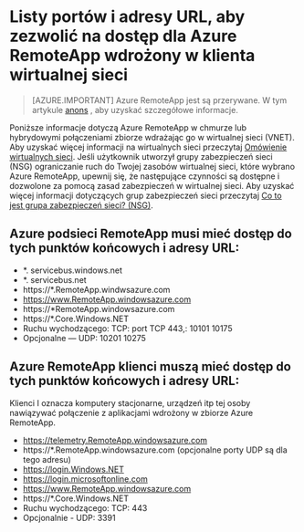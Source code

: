 
<properties
    pageTitle="Lista portów i adresy URL do listy sprawdzonej dla Azure RemoteApp wdrożony w wirtualnej sieci klienta | Microsoft Azure"
    description="Dowiedz się, które porty i adresy URL musisz skonfigurować dla komunikacji przy użyciu funkcji RemoteApp Azure."
    services="remoteapp"
    documentationCenter=""
    authors="mghosh1616"
    manager="mbaldwin" />

<tags
    ms.service="remoteapp"
    ms.workload="compute"
    ms.tgt_pltfrm="na"
    ms.devlang="na"
    ms.topic="article"
    ms.date="08/16/2016"
    ms.author="elizapo" />



# <a name="list-of-ports-and-urls-to-permit-access-for-azure-remoteapp-deployed-in-customer-virtual-network"></a>Listy portów i adresy URL, aby zezwolić na dostęp dla Azure RemoteApp wdrożony w klienta wirtualnej sieci 

> [AZURE.IMPORTANT]
> Azure RemoteApp jest są przerywane. W tym artykule [anons](https://go.microsoft.com/fwlink/?linkid=821148) , aby uzyskać szczegółowe informacje.

Poniższe informacje dotyczą Azure RemoteApp w chmurze lub hybrydowymi połączeniami zbiorze wdrażając go w wirtualnej sieci (VNET). Aby uzyskać więcej informacji na wirtualnych sieci przeczytaj [Omówienie wirtualnych sieci](../virtual-network/virtual-networks-overview.md). Jeśli użytkownik utworzył grupy zabezpieczeń sieci (NSG) ograniczanie ruch do Twojej zasobów wirtualnej sieci, które wybrano Azure RemoteApp, upewnij się, że następujące czynności są dostępne i dozwolone za pomocą zasad zabezpieczeń w wirtualnej sieci. Aby uzyskać więcej informacji dotyczących grup zabezpieczeń sieci przeczytaj [Co to jest grupa zabezpieczeń sieci? (NSG)](../virtual-network/virtual-networks-nsg.md).

##  <a name="azure-remoteapp-subnet-needs-access-to-these-endpoints-and-urls"></a>Azure podsieci RemoteApp musi mieć dostęp do tych punktów końcowych i adresy URL: 
*   *. servicebus.windows.net
*    *. servicebus.net
*    https://*.RemoteApp.windwsazure.com  
*    https://www.RemoteApp.windowsazure.com 
*    https://*RemoteApp.windowsazure.com  
*    https://*.Core.Windows.NET  
*    Ruchu wychodzącego: TCP: port TCP 443,: 10101 10175 
*    Opcjonalne — UDP: 10201 10275  
 
## <a name="azure-remoteapp-clients-need-access-to-these-endpoints-and-urls"></a>Azure RemoteApp klienci muszą mieć dostęp do tych punktów końcowych i adresy URL: 

Klienci I oznacza komputery stacjonarne, urządzeń itp tej osoby nawiązywać połączenie z aplikacjami wdrożony w zbiorze Azure RemoteApp.

-  https://telemetry.RemoteApp.windowsazure.com  
-  https://*.RemoteApp.windowsazure.com (opcjonalne porty UDP są dla tego adresu) 
-  https://login.Windows.NET  
-  https://login.microsoftonline.com  
-  https://www.RemoteApp.windowsazure.com 
-  https://*.Core.Windows.NET  
-  Ruchu wychodzącego: TCP: 443  
-  Opcjonalnie - UDP: 3391 